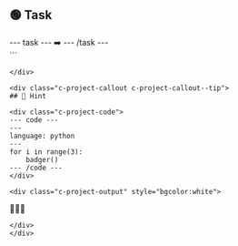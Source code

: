 <h2 class="c-project-heading--task">🟢 Task</h2>
--- task ---
➡️ 
--- /task ---

<div class="c-project-output">
```

```
</div>

<div class="c-project-callout c-project-callout--tip">
## 👀 Hint 

<div class="c-project-code">
--- code ---
---
language: python
---
for i in range(3):
    badger()
--- /code ---
</div>

<div class="c-project-output" style="bgcolor:white">
```
🦡🦡🦡
```
</div>
</div>


